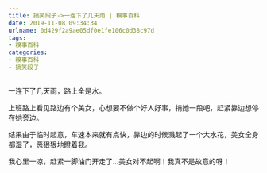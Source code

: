 ```yaml
---
title: 搞笑段子->一连下了几天雨 | 糗事百科
date: 2019-11-08 09:34:34
urlname: 0d429f2a9ae05df0e1fe106c0d38c97d
tags: 
- 糗事百科
categories:
- 糗事百科
- 搞笑段子
---
```

一连下了几天雨，路上全是水。

上班路上看见路边有个美女，心想要不做个好人好事，捎她一段吧，赶紧靠边想停在她旁边。

结果由于临时起意，车速本来就有点快，靠边的时候溅起了一个大水花，美女全身都湿了，恶狠狠地瞪着我。

我心里一凉，赶紧一脚油门开走了…美女对不起啊！我真不是故意的呀！


